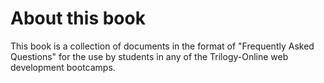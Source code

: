 # About this book

This book is a collection of documents in the format of "Frequently Asked Questions" for the use by students in any of the Trilogy-Online web development bootcamps.